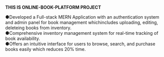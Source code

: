 **THIS IS ONLINE-BOOK-PLATFORM PROJECT**

●Developed a Full-stack MERN Application with an authentication system and admin panel for book management whichincludes uploading, editing, deleteing books from inventory.
<br>
●Comprehensive inventory management system for real-time tracking of book availability.
<br>
●Offers an intuitive interface for users to browse, search, and purchase books easily which reduces 20% time.
